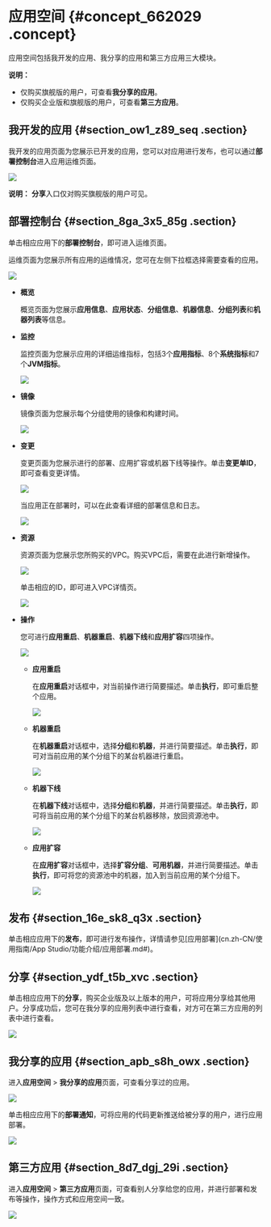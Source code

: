 # 应用空间 {#concept_662029 .concept}

应用空间包括我开发的应用、我分享的应用和第三方应用三大模块。

**说明：** 

-   仅购买旗舰版的用户，可查看**我分享的应用**。
-   仅购买企业版和旗舰版的用户，可查看**第三方应用**。

## 我开发的应用 {#section_ow1_z89_seq .section}

我开发的应用页面为您展示已开发的应用，您可以对应用进行发布，也可以通过**部署控制台**进入应用运维页面。

![](http://static-aliyun-doc.oss-cn-hangzhou.aliyuncs.com/assets/img/531963/156085228049328_zh-CN.png)

**说明：** **分享**入口仅对购买旗舰版的用户可见。

## 部署控制台 {#section_8ga_3x5_85g .section}

单击相应应用下的**部署控制台**，即可进入运维页面。

运维页面为您展示所有应用的运维情况，您可在左侧下拉框选择需要查看的应用。

![](http://static-aliyun-doc.oss-cn-hangzhou.aliyuncs.com/assets/img/531963/156085228049329_zh-CN.png)

-   **概览** 

    概览页面为您展示**应用信息**、**应用状态**、**分组信息**、**机器信息**、**分组列表**和**机器列表**等信息。

-   **监控** 

    监控页面为您展示应用的详细运维指标，包括3个**应用指标**、8个**系统指标**和7个**JVM指标**。

    ![](http://static-aliyun-doc.oss-cn-hangzhou.aliyuncs.com/assets/img/531963/156085228149380_zh-CN.png)

-   **镜像** 

    镜像页面为您展示每个分组使用的镜像和构建时间。

    ![](http://static-aliyun-doc.oss-cn-hangzhou.aliyuncs.com/assets/img/531963/156085228149383_zh-CN.png)

-   **变更** 

    变更页面为您展示进行的部署、应用扩容或机器下线等操作。单击**变更单ID**，即可查看变更详情。

    ![](http://static-aliyun-doc.oss-cn-hangzhou.aliyuncs.com/assets/img/531963/156085228149384_zh-CN.png)

    当应用正在部署时，可以在此查看详细的部署信息和日志。

    ![](http://static-aliyun-doc.oss-cn-hangzhou.aliyuncs.com/assets/img/531963/156085228149387_zh-CN.png)

-   **资源** 

    资源页面为您展示您所购买的VPC。购买VPC后，需要在此进行新增操作。

    ![](http://static-aliyun-doc.oss-cn-hangzhou.aliyuncs.com/assets/img/531963/156085228249392_zh-CN.png)

    单击相应的ID，即可进入VPC详情页。

    ![](http://static-aliyun-doc.oss-cn-hangzhou.aliyuncs.com/assets/img/531963/156085228249398_zh-CN.png)

-   **操作** 

    您可进行**应用重启**、**机器重启**、**机器下线**和**应用扩容**四项操作。

    ![](http://static-aliyun-doc.oss-cn-hangzhou.aliyuncs.com/assets/img/531963/156085228249403_zh-CN.png)

    -   **应用重启** 

        在**应用重启**对话框中，对当前操作进行简要描述。单击**执行**，即可重启整个应用。

        ![](http://static-aliyun-doc.oss-cn-hangzhou.aliyuncs.com/assets/img/531963/156085228249404_zh-CN.png)

    -   **机器重启** 

        在**机器重启**对话框中，选择**分组**和**机器**，并进行简要描述。单击**执行**，即可对当前应用的某个分组下的某台机器进行重启。

        ![](http://static-aliyun-doc.oss-cn-hangzhou.aliyuncs.com/assets/img/531963/156085228349405_zh-CN.png)

    -   **机器下线** 

        在**机器下线**对话框中，选择**分组**和**机器**，并进行简要描述。单击**执行**，即可将当前应用的某个分组下的某台机器移除，放回资源池中。

        ![](http://static-aliyun-doc.oss-cn-hangzhou.aliyuncs.com/assets/img/531963/156085228349411_zh-CN.png)

    -   **应用扩容** 

        在**应用扩容**对话框中，选择**扩容分组**、**可用机器**，并进行简要描述。单击**执行**，即可将您的资源池中的机器，加入到当前应用的某个分组下。

        ![](http://static-aliyun-doc.oss-cn-hangzhou.aliyuncs.com/assets/img/531963/156085228349412_zh-CN.png)


## 发布 {#section_16e_sk8_q3x .section}

单击相应应用下的**发布**，即可进行发布操作，详情请参见[应用部署](cn.zh-CN/使用指南/App Studio/功能介绍/应用部署.md#)。

## 分享 {#section_ydf_t5b_xvc .section}

单击相应应用下的**分享**，购买企业版及以上版本的用户，可将应用分享给其他用户。分享成功后，您可在我分享的应用列表中进行查看，对方可在第三方应用的列表中进行查看。

![](http://static-aliyun-doc.oss-cn-hangzhou.aliyuncs.com/assets/img/531963/156085228449413_zh-CN.png)

## 我分享的应用 {#section_apb_s8h_owx .section}

进入**应用空间** \> **我分享的应用**页面，可查看分享过的应用。

![](http://static-aliyun-doc.oss-cn-hangzhou.aliyuncs.com/assets/img/531963/156085228449417_zh-CN.png)

单击相应应用下的**部署通知**，可将应用的代码更新推送给被分享的用户，进行应用部署。

![](http://static-aliyun-doc.oss-cn-hangzhou.aliyuncs.com/assets/img/531963/156085228449424_zh-CN.png)

## 第三方应用 {#section_8d7_dgj_29i .section}

进入**应用空间** \> **第三方应用**页面，可查看别人分享给您的应用，并进行部署和发布等操作，操作方式和应用空间一致。

![](http://static-aliyun-doc.oss-cn-hangzhou.aliyuncs.com/assets/img/531963/156085228549425_zh-CN.png)

